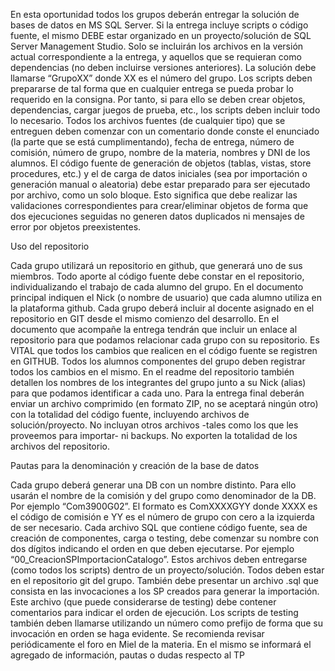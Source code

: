 En esta oportunidad todos los grupos deberán entregar la solución de bases de datos en MS
SQL Server.
Si la entrega incluye scripts o código fuente, el mismo DEBE estar organizado en un
proyecto/solución de SQL Server Management Studio. Solo se incluirán los archivos en la
versión actual correspondiente a la entrega, y aquellos que se requieran como dependencias
(no deben incluirse versiones anteriores). La solución debe llamarse “GrupoXX” donde XX es
el número del grupo.
Los scripts deben prepararse de tal forma que en cualquier entrega se pueda probar lo
requerido en la consigna. Por tanto, si para ello se deben crear objetos, dependencias, cargar
juegos de prueba, etc., los scripts deben incluir todo lo necesario.
Todos los archivos fuentes (de cualquier tipo) que se entreguen deben comenzar con un
comentario donde conste el enunciado (la parte que se está cumplimentando), fecha de
entrega, número de comisión, número de grupo, nombre de la materia, nombres y DNI de los
alumnos.
El código fuente de generación de objetos (tablas, vistas, store procedures, etc.) y el de
carga de datos iniciales (sea por importación o generación manual o aleatoria) debe estar
preparado para ser ejecutado por archivo, como un solo bloque. Esto significa que debe realizar las validaciones correspondientes para crear/eliminar objetos de forma que dos ejecuciones seguidas no generen datos duplicados ni mensajes de error por objetos
preexistentes.

Uso del repositorio

Cada grupo utilizará un repositorio en github, que generará uno de sus miembros. Todo aporte
al código fuente debe constar en el repositorio, individualizando el trabajo de cada alumno del
grupo. En el documento principal indiquen el Nick (o nombre de usuario) que cada alumno
utiliza en la plataforma github.
Cada grupo deberá incluir al docente asignado en el repositorio en GIT desde el mismo
comienzo del desarrollo. En el documento que acompañe la entrega tendrán que incluir un
enlace al repositorio para que podamos relacionar cada grupo con su repositorio.
Es VITAL que todos los cambios que realicen en el código fuente se registren en GITHUB.
Todos los alumnos componentes del grupo deben registrar todos los cambios en el mismo.
En el readme del repositorio también detallen los nombres de los integrantes del grupo junto
a su Nick (alias) para que podamos identificar a cada uno.
Para la entrega final deberán enviar un archivo comprimido (en formato ZIP, no se aceptará
ningún otro) con la totalidad del código fuente, incluyendo archivos de solución/proyecto. No
incluyan otros archivos -tales como los que les proveemos para importar- ni backups. No
exporten la totalidad de los archivos del repositorio.

Pautas para la denominación y creación de la base de datos

Cada grupo deberá generar una DB con un nombre distinto. Para ello usarán el nombre de la
comisión y del grupo como denominador de la DB. Por ejemplo “Com3900G02”. El formato
es ComXXXXGYY donde XXXX es el código de comisión e YY es el número de grupo con
cero a la izquierda de ser necesario.
Cada archivo SQL que contiene código fuente, sea de creación de componentes, carga o
testing, debe comenzar su nombre con dos dígitos indicando el orden en que deben
ejecutarse. Por ejemplo “00_CreacionSPImportacionCatalogo”. Estos archivos deben
entregarse (como todos los scripts) dentro de un proyecto/solución. Todos deben estar en el
repositorio git del grupo.
También debe presentar un archivo .sql que consista en las invocaciones a los SP creados
para generar la importación. Este archivo (que puede considerarse de testing) debe contener
comentarios para indicar el orden de ejecución.
Los scripts de testing también deben llamarse utilizando un número como prefijo de forma
que su invocación en orden se haga evidente.
Se recomienda revisar periódicamente el foro en Miel de la materia. En el mismo se informará
el agregado de información, pautas o dudas respecto al TP

